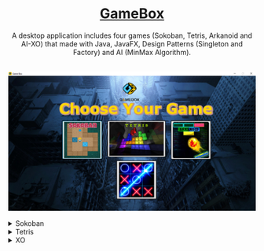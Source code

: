 <div align="center">
  <a href="https://github.com/Abanoub-Asaad/Game-Box">
    <h1>GameBox</h1>
  </a>
  A desktop application includes four games (Sokoban, Tetris, Arkanoid and AI-XO) that made with Java, JavaFX, Design Patterns (Singleton and Factory) and AI (MinMax Algorithm).
</div>

<br>

![](Screenshots/GameBoxBackground.png) 

<details>
  <summary>Sokoban</summary>
<p>

![](Screenshots/SokobanFirstLevel.png) 
![](Screenshots/SokobanPracticeMode.png) 
![](Screenshots/SokobanSelectLevel.png) 

</p>
</details>


<details>
  <summary>Tetris</summary>
<p>

![](Screenshots/TetrisDifficulty.png) 
![](Screenshots/Tetris.png) 

</p>
</details>


<details>
  <summary>XO</summary>
<p>

![](Screenshots/XO.png) 

</p>
</details>
